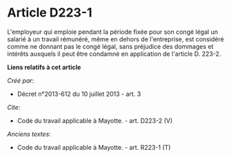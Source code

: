 # Article D223-1

L'employeur qui emploie pendant la période fixée pour son congé légal un salarié à un travail rémunéré, même en dehors de
l'entreprise, est considéré comme ne donnant pas le congé légal, sans préjudice des dommages et intérêts auxquels il peut
être condamné en application de l'article D. 223-2.

**Liens relatifs à cet article**

_Créé par_:

  - Décret n°2013-612 du 10 juillet 2013 - art. 3

_Cite_:

  - Code du travail applicable à Mayotte. - art. D223-2 (V)

_Anciens textes_:

  - Code du travail applicable à Mayotte. - art. R223-1 (T)
